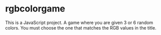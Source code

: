 # rgbcolorgame

This is a JavaScript project.
A game where you are given 3 or 6 random colors.
You must choose the one that matches the RGB values in the title.
